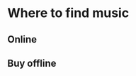 <!-- TITLE: Music -->
<!-- SUBTITLE: A quick summary of Music -->

# Where to find music

## Online

## Buy offline
